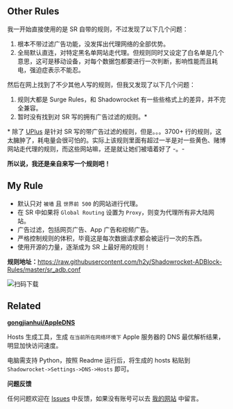 ## Other Rules

我一开始直接使用的是 SR 自带的规则，不过发现了以下几个问题：

1.  根本不带过滤广告功能，没发挥出代理网络的全部优势。
2.  全局默认直连，对特定黑名单网站走代理。但规则同时又设定了白名单是几个意思，这可是移动设备，对每个数据包都要进行一次判断，影响性能而且耗电，强迫症表示不能忍。

然后在网上找到了不少其他人写的规则，但我又发现了以下几个问题：

1.  规则大都是 Surge Rules，和 Shadowrocket 有一些些格式上的差异，并不完全兼容。
2.  暂时没有找到对 SR 写的拥有广告过滤的规则。\*

\* 除了 [UPlus](https://github.com/BurpSuite/UPlus-Shadowrocket) 是针对 SR 写的带广告过滤的规则，但是。。。3700+ 行的规则，这太臃肿了，耗电量会很可怕的。实际上该规则里面有超过一半是对一些黄色、赌博网站走代理的规则，而这些网站嘛，还是就让她们被墙着好了 -。-

**所以说，我还是亲自来写一个规则吧！**

## My Rule

-   默认只对 `被墙` 且 `世界前 500` 的网站进行代理。
-   在 SR 中如果将 `Global Routing` 设置为 `Proxy`，则变为代理所有非大陆网站。
-   广告过滤，包括网页广告、App 广告和视频广告。
-   严格控制规则的体积，毕竟这是每次数据请求都会被运行一次的东西。
-   使用开源的力量，逐渐成为 SR 上最好用的规则！

**规则地址：**<https://raw.githubusercontent.com/h2y/Shadowrocket-ADBlock-Rules/master/sr_adb.conf>

![扫码下载](https://cloud.githubusercontent.com/assets/12909077/17640759/d7347da8-6139-11e6-8cfb-bd8d1800343c.png)

## Related

[**gongjianhui/AppleDNS**](https://github.com/gongjianhui/AppleDNS)

Hosts 生成工具，生成 `在当前所在网络环境下` Apple 服务器的 DNS 最优解析结果，明显加快访问速度。

电脑需支持 Python，按照 Readme 运行后，将生成的 hosts 粘贴到 `Shadowrocket->Settings->DNS->Hosts` 即可。

**问题反馈**

任何问题欢迎在 [Issues](https://github.com/h2y/Shadowrocket-ADBlock-Rules/issues) 中反馈，如果没有账号可以去 [我的网站](https://hzy.pw/p/2096#comments) 中留言。
